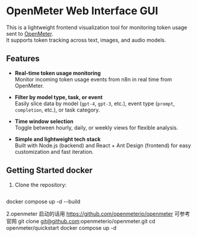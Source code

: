 # OpenMeter Web Interface GUI 

This is a lightweight frontend visualization tool for monitoring token usage sent to [OpenMeter](https://github.com/openmeterio/openmeter).  
It supports token tracking across text, images, and audio models.



##  Features

- **Real-time token usage monitoring**  
  Monitor incoming token usage events from n8n in real time from OpenMeter.

- **Filter by model type, task, or event**  
  Easily slice data by model (`gpt-4`, `gpt-3`, etc.), event type (`prompt`, `completion`, etc.), or task category.

- **Time window selection**  
  Toggle between hourly, daily, or weekly views for flexible analysis.

-  **Simple and lightweight tech stack**  
  Built with Node.js (backend) and React + Ant Design (frontend) for easy customization and fast iteration.



## Getting Started docker

1. Clone the repository:
   ```bash

  docker compose up -d --build

2.openmeter 启动的话用 https://github.com/openmeterio/openmeter 可参考官网
git clone git@github.com:openmeterio/openmeter.git
cd openmeter/quickstart
docker compose up -d

